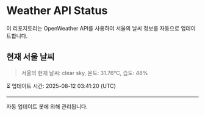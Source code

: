 
# Weather API Status

이 리포지토리는 OpenWeather API를 사용하여 서울의 날씨 정보를 자동으로 업데이트합니다.

## 현재 서울 날씨
> 서울의 현재 날씨: clear sky, 온도: 31.76°C, 습도: 48%

⏳ 업데이트 시간: 2025-08-12 03:41:20 (UTC)

---
자동 업데이트 봇에 의해 관리됩니다.
